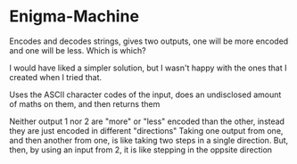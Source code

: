 # Enigma-Machine
Encodes and decodes strings, gives two outputs, one will be more encoded and one will be less. Which is which?

I would have liked a simpler solution, but I wasn't happy with the ones that I created when I tried that.

Uses the ASCII character codes of the input, does an undisclosed amount of maths on them, and then returns them

Neither output 1 nor 2 are "more" or "less" encoded than the other, instead they are just encoded in different "directions"
Taking one output from one, and then another from one, is like taking two steps in a single direction.
But, then, by using an input from 2, it is like stepping in the oppsite direction
